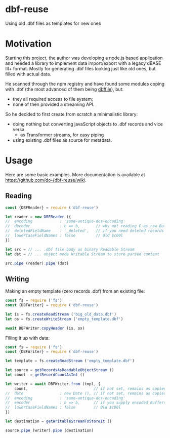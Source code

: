 # dbf-reuse
Using old .dbf files as templates for new ones

# Motivation
Starting this project, the author was developing a node.js based application and needed a library to implement data import/export with a legacy dBASE III+ format. Mostly for generating .dbf files looking just like old ones, but filled with actual data.

He scanned through the npm registry and have found some modules coping with .dbf (the most advanced of them being [dbffile](https://github.com/yortus/DBFFile)), but:
* they all required access to file system;
* none of then provided a streaming API.

So he decided to first create from scratch a minimalistic library:
* doing nothing but converting javaScript objects to .dbf records and vice versa
  * as Transformer streams, for easy piping
* using existing .dbf files as source for metadata.

# Usage

Here are some basic examples. More documentation is available at https://github.com/do-/dbf-reuse/wiki.

## Reading

```js
const {DBFReader} = require ('dbf-reuse')

let reader = new DBFReader ({
//  encoding            : 'some-antique-dos-encoding'
//  decoder             : b => b,       // why not reading C as raw Buffers?
//  deletedFieldName    : '_deleted',   // if you need deleted records
//  lowerCaseFieldNames : false         // 0ld $c00l
})

let src = // ... .dbf file body as binary Readable Stream
let dst = // ... object mode Writable Stream to store parsed content

src.pipe (reader).pipe (dst)

```

## Writing

Making an empty template (zero records .dbf) from an existing file:
```js
const fs = require ('fs')
const {DBFWriter} = require ('dbf-reuse')

let is = fs.createReadStream ('big_old_data.dbf')
let os = fs.createWriteStream ('empty_template.dbf')

await DBFWriter.copyHeader (is, os)
```
Filling it up with data:
```js
const fs = require ('fs')
const {DBFWriter} = require ('dbf-reuse')

let template = fs.createReadStream ('empty_template.dbf')

let source = getRecordsAsReadableObjectStream ()
let count  = getRecordCountAsInt ()

let writer = await DBFWriter.from (tmpl, {
    count,                             // if not set, remains as copied from the template
//  date                : new Date (), // if not set, remains as copied from the template
//  encoding            : 'some-antique-dos-encoding'
//  encoder             : b => b,      // if you supply encoded Buffers, not Strings
//  lowerCaseFieldNames : false        // 0ld $c00l
})

let destination = getWritableStreamToStoreIt () 

source.pipe (writer).pipe (destination)
```
